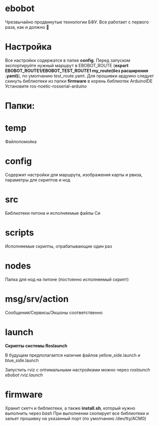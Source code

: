 # ebobot

Чрезвычайно продвинутые технологии БФУ.
Все работает с первого раза, как и должно
:100:


# Настройка
Все настройки содержатся в папке **config**. Перед запуском экспортируйте нужный маршрут в EBOBOT_ROUTE
(**export EBOBOT_ROUTE1/EBOBOT_TEST_ROUTE1 my_route(без расширения .yaml)**), по умолчанию test_route.yaml.
Для прошивки ардуино следует скинуть библиотеки из папки **firmware** в корень библиотек ArduinoIDE
Установите ros-noetic-rosserial-arduino

# Папки:
# temp
Файлопомойка

# config
Содержит настройки для маршрута, изображения карты и рвиза, параметры для скриптов и нод

# src
Библиотеки питона и исполняемые файлы Си

# scripts
Исполняемые скрипты, отрабатывающие один раз

# nodes
Папка для нод на питоне (постоянно исполняемый скрипт)

# msg/srv/action
Сообщения/Сервисы/Экшоны соответственно

# launch
**Скрипты системы Roslaunch**

В будущем предполагается наличие файлов yellow_side.launch и blue_side.launch

Запустить rviz с оптимальными настройками можно через
*roslaunch ebobot rviz.launch*


# firmware
Хранит скетч и библиотеки, а также **install.sh**, который нужно выполнить через *bash*
При выполнении скопирует все библиотеки и зальет прошивку на указанный порт (по умолчанию /dev/tty/ACM0)


